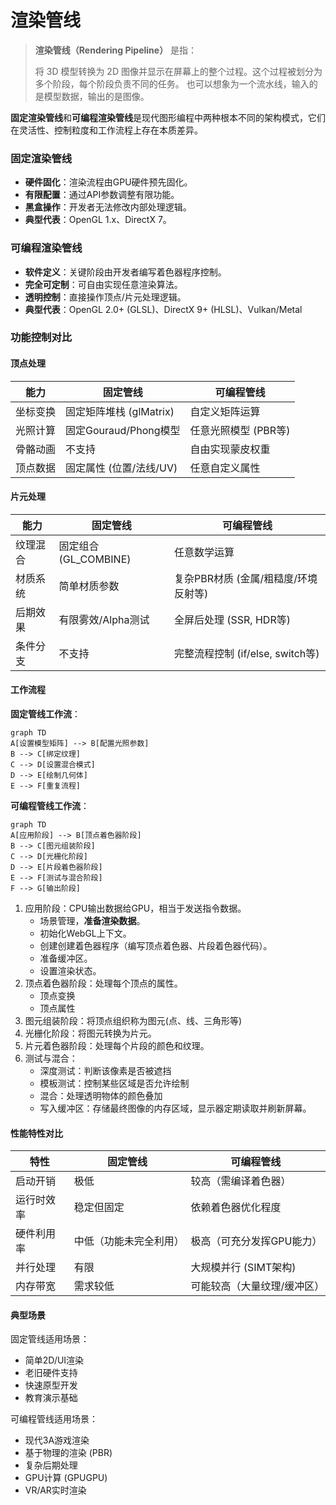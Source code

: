 # 渲染管线

> **渲染管线（Rendering Pipeline）** 是指：
> 
> 将 3D 模型转换为 2D 图像并显示在屏幕上的整个过程。这个过程被划分为多个阶段，每个阶段负责不同的任务。
> 也可以想象为一个流水线，输入的是模型数据，输出的是图像。
>
**固定渲染管线**和**可编程渲染管线**是现代图形编程中两种根本不同的架构模式，它们在灵活性、控制粒度和工作流程上存在本质差异。

### 固定渲染管线
* **硬件固化**：渲染流程由GPU硬件预先固化。
* **有限配置**：通过API参数调整有限功能。
* **黑盒操作**：开发者无法修改内部处理逻辑。
* **典型代表**：OpenGL 1.x、DirectX 7。

### 可编程渲染管线
* **软件定义**：关键阶段由开发者编写着色器程序控制。
* **完全可定制**：可自由实现任意渲染算法。
* **透明控制**：直接操作顶点/片元处理逻辑。
* **典型代表**：OpenGL 2.0+ (GLSL)、DirectX 9+ (HLSL)、Vulkan/Metal


### 功能控制对比

#### 顶点处理

| 能力	| 固定管线	| 可编程管线 |
| --- | --- | --- |
| 坐标变换	| 固定矩阵堆栈 (glMatrix)	| 自定义矩阵运算 |
| 光照计算	| 固定Gouraud/Phong模型	| 任意光照模型 (PBR等) |
| 骨骼动画	| 不支持	| 自由实现蒙皮权重 |
| 顶点数据	| 固定属性 (位置/法线/UV)	| 任意自定义属性 |

#### 片元处理

| 能力	| 固定管线	| 可编程管线 |
| --- | --- | --- |
| 纹理混合	| 固定组合 (GL_COMBINE)	| 任意数学运算 |
| 材质系统	| 简单材质参数	| 复杂PBR材质 (金属/粗糙度/环境反射等) |
| 后期效果	| 有限雾效/Alpha测试	| 全屏后处理 (SSR, HDR等) |
| 条件分支	| 不支持	| 完整流程控制 (if/else, switch等) |

#### 工作流程

**固定管线工作流**：

```mermaid
graph TD
A[设置模型矩阵] --> B[配置光照参数]
B --> C[绑定纹理]
C --> D[设置混合模式]
D --> E[绘制几何体]
E --> F[重复流程]
```

**可编程管线工作流**：

```mermaid
graph TD
A[应用阶段] --> B[顶点着色器阶段]
B --> C[图元组装阶段]
C --> D[光栅化阶段]
D --> E[片段着色器阶段]
E --> F[测试与混合阶段]
F --> G[输出阶段]
```

1. 应用阶段：CPU输出数据给GPU，相当于发送指令数据。
   * 场景管理，**准备渲染数据**。
   * 初始化WebGL上下文。
   * 创建创建着色器程序（编写顶点着色器、片段着色器代码）。
   * 准备缓冲区。
   * 设置渲染状态。
2. 顶点着色器阶段：处理每个顶点的属性。
   * 顶点变换
   * 顶点属性
3. 图元组装阶段：将顶点组织称为图元(点、线、三角形等)
4. 光栅化阶段：将图元转换为片元。
5. 片元着色器阶段：处理每个片段的颜色和纹理。
6. 测试与混合：
   * 深度测试：判断该像素是否被遮挡
   * 模板测试：控制某些区域是否允许绘制
   * 混合：处理透明物体的颜色叠加
   * 写入缓冲区：存储最终图像的内存区域，显示器定期读取并刷新屏幕。

#### 性能特性对比

| 特性	| 固定管线	| 可编程管线 |
| --- | --- | --- |
| 启动开销	| 极低	| 较高（需编译着色器） |
| 运行时效率	| 稳定但固定	| 依赖着色器优化程度 |
| 硬件利用率	| 中低（功能未完全利用）	| 极高（可充分发挥GPU能力） |
| 并行处理	| 有限	| 大规模并行 (SIMT架构) |
| 内存带宽	| 需求较低	| 可能较高（大量纹理/缓冲区） |

#### 典型场景

固定管线适用场景：
* 简单2D/UI渲染
* 老旧硬件支持
* 快速原型开发
* 教育演示基础

可编程管线适用场景：
* 现代3A游戏渲染
* 基于物理的渲染 (PBR)
* 复杂后期处理
* GPU计算 (GPUGPU)
* VR/AR实时渲染